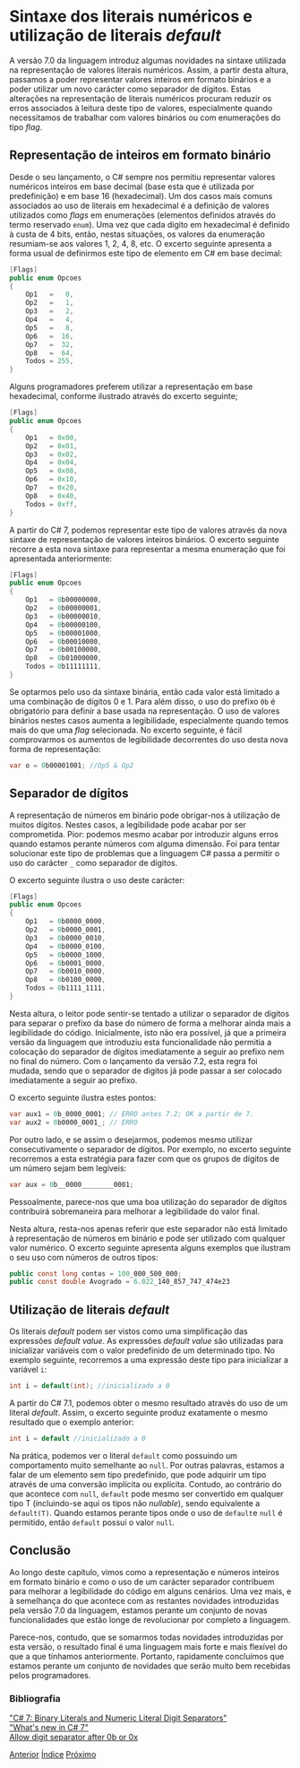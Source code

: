 # Sintaxe dos literais numéricos e utilização de literais *default*

A versão 7.0 da linguagem introduz algumas novidades na sintaxe utilizada na representação de valores literais numéricos. Assim, a partir desta altura, passamos a poder representar valores inteiros em formato binários e a poder utilizar um novo carácter como separador de dígitos. Estas alterações na representação de literais numéricos procuram reduzir os erros associados à leitura deste tipo de valores, especialmente quando necessitamos de trabalhar com valores binários ou com enumerações do tipo *flag*.


## Representação de inteiros em formato binário

Desde o seu lançamento, o C# sempre nos permitiu representar valores numéricos inteiros em base decimal (base esta que é utilizada por predefinição) e em base 16 (hexadecimal). Um dos casos mais comuns associados ao uso de literais em hexadecimal é a definição de valores utilizados como *flags* em enumerações (elementos definidos através do termo reservado `enum`).
Uma vez que cada digito em hexadecimal é definido à custa de 4 bits, então, nestas situações, os valores da enumeração resumiam-se aos valores 1, 2, 4, 8, etc. O excerto seguinte apresenta a forma usual de definirmos este tipo de elemento em C# em base decimal:

```cs
[Flags]
public enum Opcoes
{
    Op1   =   0,
    Op2   =   1,
    Op3   =   2,
    Op4   =   4,
    Op5   =   8,
    Op6   =  16,
    Op7   =  32,
    Op8   =  64,
    Todos = 255,
}
```

Alguns programadores preferem utilizar a representação em base hexadecimal, conforme ilustrado através do excerto seguinte;

```cs
[Flags]
public enum Opcoes
{
    Op1   = 0x00,
    Op2   = 0x01,
    Op3   = 0x02,
    Op4   = 0x04,
    Op5   = 0x08,
    Op6   = 0x10,
    Op7   = 0x20,
    Op8   = 0x40,
    Todos = 0xff,
}
```

A partir do C# 7, podemos representar este tipo de valores através da nova sintaxe de representação de valores inteiros binários. O excerto seguinte recorre a esta nova sintaxe para representar a mesma enumeração que foi apresentada anteriormente:

```cs
[Flags]
public enum Opcoes
{
    Op1   = 0b00000000,
    Op2   = 0b00000001,
    Op3   = 0b00000010,
    Op4   = 0b00000100,
    Op5   = 0b00001000,
    Op6   = 0b00010000,
    Op7   = 0b00100000,
    Op8   = 0b01000000,
    Todos = 0b11111111,
}
```

Se optarmos pelo uso da sintaxe binária, então cada valor está limitado a uma combinação de dígitos 0 e 1. Para além disso, o uso do prefixo `0b` é obrigatório para definir a base usada na representação. O uso de valores binários nestes casos aumenta a legibilidade, especialmente quando temos mais do que uma *flag* selecionada. No excerto seguinte, é fácil comprovarmos os aumentos de legibilidade decorrentes do uso desta nova forma de representação:

```cs
var o = 0b00001001; //Op5 & Op2
```


## Separador de dígitos

A representação de números em binário pode obrigar-nos à utilização de muitos dígitos. Nestes casos, a legibilidade pode acabar por ser comprometida. Pior: podemos mesmo acabar por introduzir alguns erros quando estamos perante números com alguma dimensão. Foi para tentar solucionar este tipo de problemas que a linguagem C# passa a permitir o uso do carácter `_` como separador de dígitos. 

O excerto seguinte ilustra o uso deste carácter:

```cs
[Flags]
public enum Opcoes
{
    Op1   = 0b0000_0000,
    Op2   = 0b0000_0001,
    Op3   = 0b0000_0010,
    Op4   = 0b0000_0100,
    Op5   = 0b0000_1000,
    Op6   = 0b0001_0000,
    Op7   = 0b0010_0000,
    Op8   = 0b0100_0000,
    Todos = 0b1111_1111,
}
```

Nesta altura, o leitor pode sentir-se tentado a utilizar o separador de dígitos para separar o prefixo da base do número de forma a melhorar ainda mais a legibilidade do código. Inicialmente, isto não era possível, já que a primeira versão da linguagem que introduziu esta funcionalidade não permitia a colocação do separador de dígitos imediatamente a seguir ao prefixo nem no final do número. Com o lançamento da versão 7.2, esta regra foi mudada, sendo que o separador de digitos já pode passar a ser colocado imediatamente a seguir ao prefixo.

O excerto seguinte ilustra estes pontos: 

```cs
var aux1 = 0b_0000_0001; // ERRO antes 7.2; OK a partir de 7.
var aux2 = 0b0000_0001_; // ERRO
```

Por outro lado, e se assim o desejarmos, podemos mesmo utilizar consecutivamente o separador de dígitos. Por exemplo, no excerto seguinte recorremos a esta estratégia para fazer com que os grupos de dígitos de um número sejam bem legíveis:

```cs
var aux = 0b__0000________0001;
```

Pessoalmente, parece-nos que uma boa utilização do separador de dígitos contribuirá sobremaneira para melhorar a legibilidade do valor final.

Nesta altura, resta-nos apenas referir que este separador não está limitado à representação de números em binário e pode ser utilizado com qualquer valor numérico. O excerto seguinte apresenta alguns exemplos que ilustram o seu uso com números de outros tipos:

```cs
public const long contas = 100_000_500_000;
public const double Avogrado = 6.022_140_857_747_474e23
```

## Utilização de literais *default*

Os literais *default* podem ser vistos como uma simplificação das expressões *default value*. As expressões *default value* são utilizadas para inicializar variáveis com o valor predefinido de um determinado tipo. No exemplo seguinte, recorremos a uma expressão deste tipo para inicializar a variável `i`:

```cs
int i = default(int); //inicializado a 0
```

A partir do C# 7.1, podemos obter o mesmo resultado através do uso de um literal *default*. Assim, o excerto seguinte produz exatamente o mesmo resultado que o exemplo anterior:

```cs
int i = default //inicializado a 0
```

Na prática, podemos ver o literal `default` como possuindo um comportamento muito semelhante ao `null`. Por outras palavras, estamos a falar de um elemento sem tipo predefinido, que pode adquirir um tipo através de uma conversão implícita ou explícita. Contudo, ao contrário do que acontece com `null`, `default` pode mesmo ser convertido em qualquer tipo T (incluindo-se aqui os tipos não *nullable*), sendo equivalente a `default(T)`. Quando estamos perante tipos onde o uso de `default`e `null` é permitido, então `default` possui o valor `null`. 


## Conclusão

Ao longo deste capítulo, vimos como a representação e números inteiros em formato binário e como o uso de um carácter separador contribuem para melhorar a legibilidade do código em alguns cenários. Uma vez mais, e à semelhança do que acontece com as restantes novidades introduzidas pela versão 7.0 da linguagem, estamos perante um conjunto de novas funcionalidades que estão longe de revolucionar por completo a linguagem.

Parece-nos, contudo, que se somarmos todas novidades introduzidas por esta versão, o resultado final é uma linguagem mais forte e mais flexível do que a que tínhamos anteriormente. Portanto, rapidamente concluímos que estamos perante um conjunto de novidades que serão muito bem recebidas pelos programadores.


### Bibliografia

["C# 7: Binary Literals and Numeric Literal Digit Separators"](http://blog.somewhatabstract.com/2017/01/02/c7-binary-literals-and-numeric-literal-digit-separators/) <br>
["What's new in C# 7"](https://docs.microsoft.com/en-us/dotnet/articles/csharp/csharp-7#numeric-literal-syntax-improvements) <br>
[Allow digit separator after 0b or 0x](https://github.com/dotnet/csharplang/blob/master/proposals/csharp-7.2/leading-separator.md)

[Anterior](9-numericliteralssyntax.md) [Índice](index.md) [Próximo](10-referencesemanticswithvaluetypes.md)

